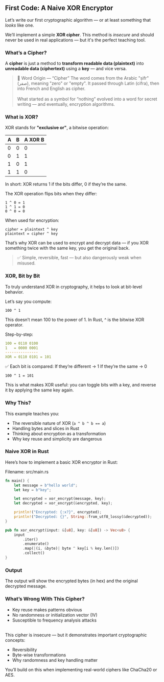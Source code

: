 ## First Code: A Naive XOR Encryptor

Let’s write our first cryptographic algorithm — or at least something that *looks* like one.

We’ll implement a simple **XOR cipher**. This method is *insecure* and should never be used in real applications — but it's the perfect teaching tool.


### What’s a Cipher?

A **cipher** is just a method to **transform readable data (plaintext)** into **unreadable data (ciphertext)** using a **key** — and vice versa.

> 🧭 Word Origin — “Cipher”
The word comes from the Arabic "ṣifr" (صفر), meaning "zero" or "empty". It passed through Latin (cifra), then into French and English as cipher.<br><br>
> What started as a symbol for “nothing” evolved into a word for secret writing — and eventually, encryption algorithms.

### What is XOR?

XOR stands for **"exclusive or"**, a bitwise operation:

| A | B | A XOR B |
|---|---|---------|
| 0 | 0 |   0     |
| 0 | 1 |   1     |
| 1 | 0 |   1     |
| 1 | 1 |   0     |


In short: XOR returns 1 if the bits differ, 0 if they’re the same.

The XOR operation flips bits when they differ:
```text
1 ^ 0 = 1
1 ^ 1 = 0
0 ^ 0 = 0
```

When used for encryption:
```text
cipher = plaintext ^ key
plaintext = cipher ^ key
```

That’s why XOR can be used to encrypt and decrypt data — if you XOR something twice with the same key, you get the original back.

> ✅ Simple, reversible, fast — but also dangerously weak when misused.

### XOR, Bit by Bit
To truly understand XOR in cryptography, it helps to look at bit-level behavior.

Let’s say you compute:
```rust,noplayground
100 ^ 1
```

This doesn’t mean 100 to the power of 1. In Rust, ^ is the bitwise XOR operator.

Step-by-step:
```yaml
100 = 0110 0100
1   = 0000 0001
---------------
XOR = 0110 0101 = 101
```

✅ Each bit is compared:
If they’re different → 1
If they’re the same → 0

```rust,noplayground
100 ^ 1 = 101
```

This is what makes XOR useful: you can toggle bits with a key, and reverse it by applying the same key again.

### Why This?

This example teaches you:

- The reversible nature of XOR (`a ^ b ^ b == a`)
- Handling bytes and slices in Rust
- Thinking about encryption as a transformation
- Why key reuse and simplicity are dangerous

### Naive XOR in Rust

Here’s how to implement a basic XOR encryptor in Rust: <br>

Filename: src/main.rs
```rust
fn main() {
    let message = b"hello world";
    let key = b"key";

    let encrypted = xor_encrypt(message, key);
    let decrypted = xor_encrypt(&encrypted, key);

    println!("Encrypted: {:x?}", encrypted);
    println!("Decrypted: {}", String::from_utf8_lossy(&decrypted));
}

pub fn xor_encrypt(input: &[u8], key: &[u8]) -> Vec<u8> {
    input
        .iter()
        .enumerate()
        .map(|(i, &byte)| byte ^ key[i % key.len()])
        .collect()
}
```

### Output

The output will show the encrypted bytes (in hex) and the original decrypted message.


### What’s Wrong With This Cipher?

- Key reuse makes patterns obvious
- No randomness or initialization vector (IV)  
- Susceptible to frequency analysis attacks

<br>
This cipher is insecure — but it demonstrates important cryptographic concepts:

- Reversibility
- Byte-wise transformations
- Why randomness and key handling matter

You’ll build on this when implementing real-world ciphers like ChaCha20 or AES.